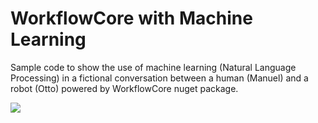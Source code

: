 # WorkflowCore with Machine Learning

Sample code to show the use of machine learning (Natural Language Processing) in a fictional conversation between a human (Manuel) and a robot (Otto) powered by WorkflowCore nuget package.

![](https://user-images.githubusercontent.com/6631390/77421858-f02f9080-6da2-11ea-869a-d76c6f698400.png)


